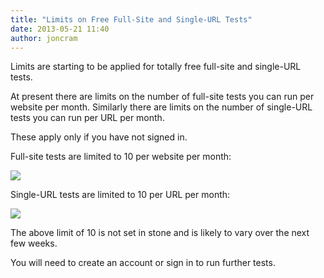 ```yaml
---
title: "Limits on Free Full-Site and Single-URL Tests"
date: 2013-05-21 11:40
author: joncram
---
```

    
Limits are starting to be applied for totally free full-site and single-URL
tests.


At present there are limits on the number of full-site tests you can
run per website per month. Similarly there are limits on the number of
single-URL tests you can run per URL per month.

These apply only if you have not signed in.

Full-site tests are limited to 10 per website per month:

![](https://i.imgur.com/Lkp1FlG.png)

Single-URL tests are limited to 10 per URL per month:

![](https://i.imgur.com/4aypO3A.png)

The above limit of 10 is not set in stone and is likely to vary over
the next few weeks.

You will need to create an account or sign in to run further tests.
